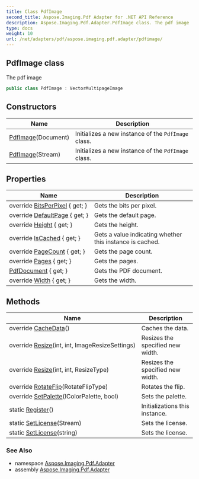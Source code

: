 ```yaml
---
title: Class PdfImage
second_title: Aspose.Imaging.Pdf Adapter for .NET API Reference
description: Aspose.Imaging.Pdf.Adapter.PdfImage class. The pdf image
type: docs
weight: 10
url: /net/adapters/pdf/aspose.imaging.pdf.adapter/pdfimage/
---
```

## PdfImage class

The pdf image

```csharp
public class PdfImage : VectorMultipageImage
```

## Constructors

| Name | Description |
| --- | --- |
| [PdfImage](pdfimage/#constructor)(Document) | Initializes a new instance of the `PdfImage` class. |
| [PdfImage](pdfimage/#constructor_1)(Stream) | Initializes a new instance of the `PdfImage` class. |

## Properties

| Name | Description |
| --- | --- |
| override [BitsPerPixel](../../aspose.imaging.pdf.adapter/pdfimage/bitsperpixel/) { get; } | Gets the bits per pixel. |
| override [DefaultPage](../../aspose.imaging.pdf.adapter/pdfimage/defaultpage/) { get; } | Gets the default page. |
| override [Height](../../aspose.imaging.pdf.adapter/pdfimage/height/) { get; } | Gets the height. |
| override [IsCached](../../aspose.imaging.pdf.adapter/pdfimage/iscached/) { get; } | Gets a value indicating whether this instance is cached. |
| override [PageCount](../../aspose.imaging.pdf.adapter/pdfimage/pagecount/) { get; } | Gets the page count. |
| override [Pages](../../aspose.imaging.pdf.adapter/pdfimage/pages/) { get; } | Gets the pages. |
| [PdfDocument](../../aspose.imaging.pdf.adapter/pdfimage/pdfdocument/) { get; } | Gets the PDF document. |
| override [Width](../../aspose.imaging.pdf.adapter/pdfimage/width/) { get; } | Gets the width. |

## Methods

| Name | Description |
| --- | --- |
| override [CacheData](../../aspose.imaging.pdf.adapter/pdfimage/cachedata/)() | Caches the data. |
| override [Resize](../../aspose.imaging.pdf.adapter/pdfimage/resize/#resize_1)(int, int, ImageResizeSettings) | Resizes the specified new width. |
| override [Resize](../../aspose.imaging.pdf.adapter/pdfimage/resize/#resize_2)(int, int, ResizeType) | Resizes the specified new width. |
| override [RotateFlip](../../aspose.imaging.pdf.adapter/pdfimage/rotateflip/)(RotateFlipType) | Rotates the flip. |
| override [SetPalette](../../aspose.imaging.pdf.adapter/pdfimage/setpalette/)(IColorPalette, bool) | Sets the palette. |
| static [Register](../../aspose.imaging.pdf.adapter/pdfimage/register/)() | Initializations this instance. |
| static [SetLicense](../../aspose.imaging.pdf.adapter/pdfimage/setlicense/#setlicense)(Stream) | Sets the license. |
| static [SetLicense](../../aspose.imaging.pdf.adapter/pdfimage/setlicense/#setlicense_1)(string) | Sets the license. |

### See Also

* namespace [Aspose.Imaging.Pdf.Adapter](../../aspose.imaging.pdf.adapter/)
* assembly [Aspose.Imaging.Pdf.Adapter](../../)


